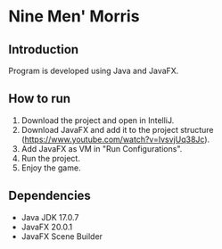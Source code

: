 # Nine Men' Morris

## Introduction
Program is developed using Java and JavaFX.

## How to run
1. Download the project and open in IntelliJ.
2. Download JavaFX and add it to the project structure (https://www.youtube.com/watch?v=IvsvjUq38Jc).
3. Add JavaFX as VM in "Run Configurations".
4. Run the project.
5. Enjoy the game.

## Dependencies
- Java JDK 17.0.7
- JavaFX 20.0.1
- JavaFX Scene Builder

